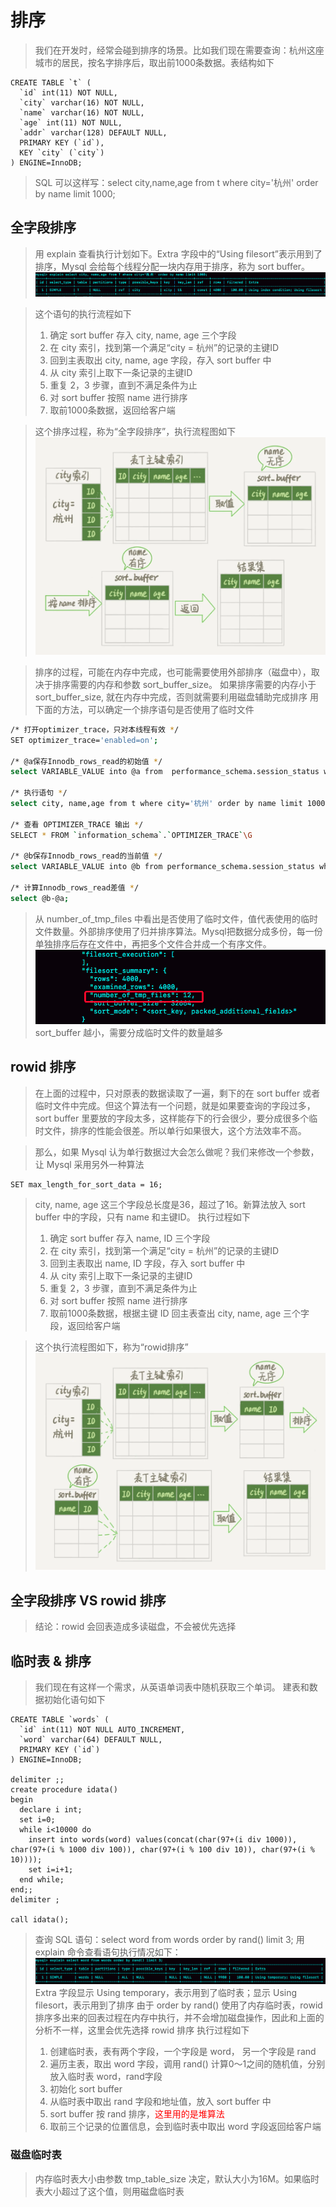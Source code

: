 # 排序

> 我们在开发时，经常会碰到排序的场景。比如我们现在需要查询：杭州这座城市的居民，按名字排序后，取出前1000条数据。表结构如下
```
CREATE TABLE `t` (
  `id` int(11) NOT NULL,
  `city` varchar(16) NOT NULL,
  `name` varchar(16) NOT NULL,
  `age` int(11) NOT NULL,
  `addr` varchar(128) DEFAULT NULL,
  PRIMARY KEY (`id`),
  KEY `city` (`city`)
) ENGINE=InnoDB;
```
> SQL 可以这样写：select city,name,age from t where city='杭州' order by name limit 1000;

## 全字段排序

> 用 explain 查看执行计划如下。Extra 字段中的“Using filesort”表示用到了排序，Mysql 会给每个线程分配一块内存用于排序，称为 sort buffer。
![](images/排序-1.png)

> 这个语句的执行流程如下
> 1. 确定 sort buffer 存入 city, name, age 三个字段
> 2. 在 city 索引，找到第一个满足“city = 杭州”的记录的主键ID
> 3. 回到主表取出 city, name, age 字段，存入 sort buffer 中
> 4. 从 city 索引上取下一条记录的主键ID
> 5. 重复 2，3 步骤，直到不满足条件为止
> 6. 对 sort buffer 按照 name 进行排序
> 7. 取前1000条数据，返回给客户端

> 这个排序过程，称为“全字段排序”，执行流程图如下
![](images/排序-2.png)

> 排序的过程，可能在内存中完成，也可能需要使用外部排序（磁盘中），取决于排序需要的内存和参数 sort_buffer_size。 如果排序需要的内存小于 sort_buffer_size, 就在内存中完成，否则就需要利用磁盘辅助完成排序
> 用下面的方法，可以确定一个排序语句是否使用了临时文件

```bash
/* 打开optimizer_trace，只对本线程有效 */
SET optimizer_trace='enabled=on'; 

/* @a保存Innodb_rows_read的初始值 */
select VARIABLE_VALUE into @a from  performance_schema.session_status where variable_name = 'Innodb_rows_read';

/* 执行语句 */
select city, name,age from t where city='杭州' order by name limit 1000; 

/* 查看 OPTIMIZER_TRACE 输出 */
SELECT * FROM `information_schema`.`OPTIMIZER_TRACE`\G

/* @b保存Innodb_rows_read的当前值 */
select VARIABLE_VALUE into @b from performance_schema.session_status where variable_name = 'Innodb_rows_read';

/* 计算Innodb_rows_read差值 */
select @b-@a;
```
> 从 number_of_tmp_files 中看出是否使用了临时文件，值代表使用的临时文件数量。外部排序使用了归并排序算法。Mysql把数据分成多份，每一份单独排序后存在文件中，再把多个文件合并成一个有序文件。
![](images/排序-3.png)
> sort_buffer 越小，需要分成临时文件的数量越多

## rowid 排序

> 在上面的过程中，只对原表的数据读取了一遍，剩下的在 sort buffer 或者临时文件中完成。但这个算法有一个问题，就是如果要查询的字段过多，sort buffer 里要放的字段太多，这样能存下的行会很少，要分成很多个临时文件，排序的性能会很差。所以单行如果很大，这个方法效率不高。

> 那么，如果 Mysql 认为单行数据过大会怎么做呢？我们来修改一个参数，让 Mysql 采用另外一种算法
```
SET max_length_for_sort_data = 16;
```
> city, name, age 这三个字段总长度是36，超过了16。新算法放入 sort buffer 中的字段，只有 name 和主键ID。
> 执行过程如下
> 1. 确定 sort buffer 存入 name, ID 三个字段
> 2. 在 city 索引，找到第一个满足“city = 杭州”的记录的主键ID
> 3. 回到主表取出 name, ID 字段，存入 sort buffer 中
> 4. 从 city 索引上取下一条记录的主键ID
> 5. 重复 2，3 步骤，直到不满足条件为止
> 6. 对 sort buffer 按照 name 进行排序
> 7. 取前1000条数据，根据主键 ID 回主表查出 city, name, age 三个字段，返回给客户端

> 这个执行流程图如下，称为“rowid排序”
![](images/排序-4.png)

## 全字段排序 VS rowid 排序

> 结论：rowid 会回表造成多读磁盘，不会被优先选择

## 临时表 & 排序

> 我们现在有这样一个需求，从英语单词表中随机获取三个单词。
> 建表和数据初始化语句如下
```
CREATE TABLE `words` (
  `id` int(11) NOT NULL AUTO_INCREMENT,
  `word` varchar(64) DEFAULT NULL,
  PRIMARY KEY (`id`)
) ENGINE=InnoDB;

delimiter ;;
create procedure idata()
begin
  declare i int;
  set i=0;
  while i<10000 do
    insert into words(word) values(concat(char(97+(i div 1000)), char(97+(i % 1000 div 100)), char(97+(i % 100 div 10)), char(97+(i % 10))));
    set i=i+1;
  end while;
end;;
delimiter ;

call idata();
```

> 查询 SQL 语句：select word from words order by rand() limit 3;
> 用 explain 命令查看语句执行情况如下：
![](images/排序-5.png)
> Extra 字段显示 Using temporary，表示用到了临时表；显示 Using filesort，表示用到了排序
> 由于 order by rand() 使用了内存临时表，rowid 排序多出来的回表过程在内存中执行，并不会增加磁盘操作，因此和上面的分析不一样，这里会优先选择 rowid 排序
> 执行过程如下
> 1. 创建临时表，表有两个字段，一个字段是 word， 另一个字段是 rand
> 2. 遍历主表，取出 word 字段，调用 rand() 计算0～1之间的随机值，分别放入临时表 word，rand字段
> 3. 初始化 sort buffer
> 4. 从临时表中取出 rand 字段和地址值，放入 sort buffer 中
> 5. sort buffer 按 rand 排序，<font color="red">这里用的是堆算法</font>
> 6. 取前三个记录的位置信息，会到临时表中取出 word 字段返回给客户端


### 磁盘临时表

> 内存临时表大小由参数 tmp_table_size 决定，默认大小为16M。如果临时表大小超过了这个值，则用磁盘临时表
